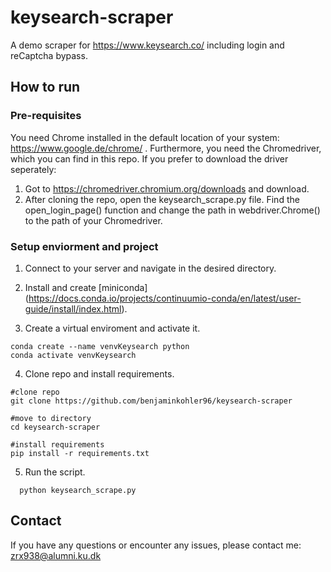 # keysearch-scraper
A demo scraper for https://www.keysearch.co/ including login and reCaptcha bypass.


## How to run 

### Pre-requisites
You need Chrome installed in the default location of your system: https://www.google.de/chrome/ .
Furthermore, you need the Chromedriver, which you can find in this repo. If you prefer to download the driver seperately:
1. Got to https://chromedriver.chromium.org/downloads and download.
2. After cloning the repo, open the keysearch_scrape.py file. Find the open_login_page() function and change the path in webdriver.Chrome() to the path of your Chromedriver.


### Setup enviorment and project
1. Connect to your server and navigate in the desired directory.

2. Install and create [miniconda] (https://docs.conda.io/projects/continuumio-conda/en/latest/user-guide/install/index.html).
  
3. Create a virtual enviroment and activate it.
```
conda create --name venvKeysearch python
conda activate venvKeysearch
```

4. Clone repo and install requirements.
```
#clone repo
git clone https://github.com/benjaminkohler96/keysearch-scraper

#move to directory
cd keysearch-scraper

#install requirements
pip install -r requirements.txt
```  

5. Run the script.
```
  python keysearch_scrape.py
```

## Contact
If you have any questions or encounter any issues, please contact me: zrx938@alumni.ku.dk
  
